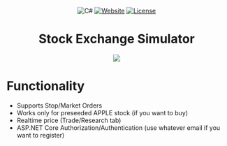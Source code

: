 <div align="center">
  
![C#](https://img.shields.io/badge/Language-C%23-blue?style=flat-square)
[![Website](https://img.shields.io/badge/Website-url-blue?style=flat-square)](https://stockexchange-ui.pages.dev/)
[![License](https://img.shields.io/github/license/numinnex/Wixapol_Shop_Web?style=flat-square)](https://github.com/numinnex/Wixapol_Shop_Web/blob/master/LICENSE.txt)
# **Stock Exchange Simulator**

 <img src="https://github.com/numinnex/StockExchange_Simulator/assets/112548209/d4e8b200-cb8e-4338-8a95-fcc8879739b3">
 </div>
 
# Functionality
- Supports Stop/Market Orders
- Works only for preseeded APPLE stock (if you want to buy)
- Realtime price (Trade/Research tab) 
- ASP.NET Core Authorization/Authentication (use whatever email if you want to register)

  
